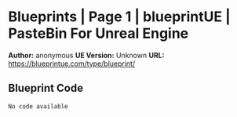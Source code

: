 # Blueprints | Page 1 | blueprintUE | PasteBin For Unreal Engine

**Author:** anonymous
**UE Version:** Unknown
**URL:** https://blueprintue.com/type/blueprint/

## Blueprint Code
```ue4
No code available
```
